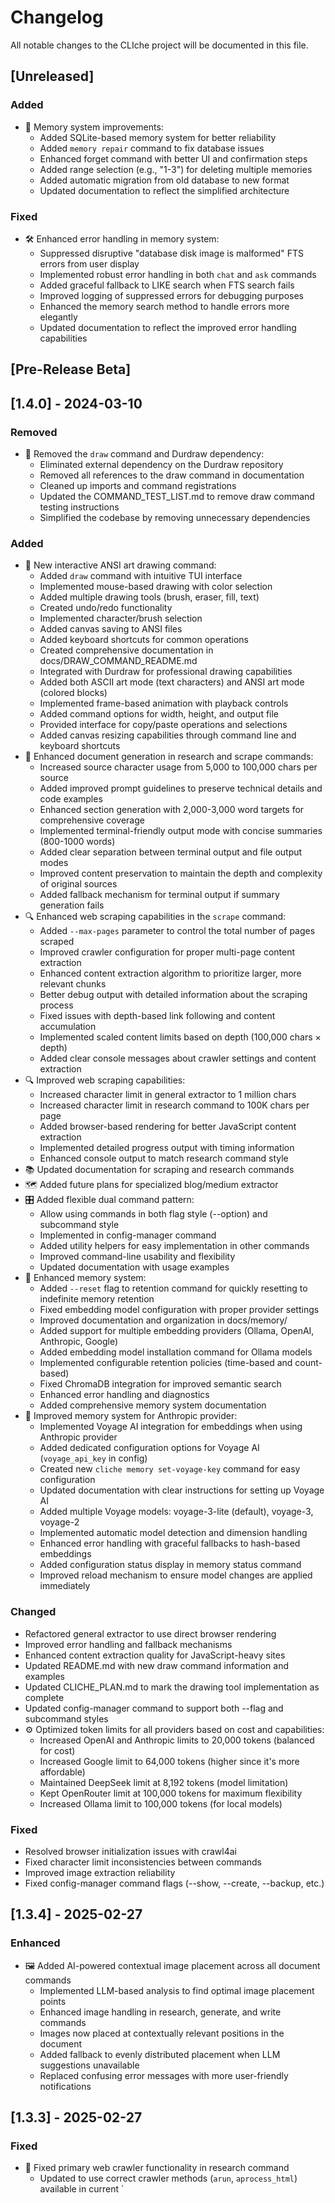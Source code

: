 # Changelog

All notable changes to the CLIche project will be documented in this file.

## [Unreleased]

### Added
- 🧠 Memory system improvements:
  - Added SQLite-based memory system for better reliability
  - Added `memory repair` command to fix database issues
  - Enhanced forget command with better UI and confirmation steps
  - Added range selection (e.g., "1-3") for deleting multiple memories
  - Added automatic migration from old database to new format
  - Updated documentation to reflect the simplified architecture

### Fixed
- 🛠️ Enhanced error handling in memory system:
  - Suppressed disruptive "database disk image is malformed" FTS errors from user display
  - Implemented robust error handling in both `chat` and `ask` commands
  - Added graceful fallback to LIKE search when FTS search fails
  - Improved logging of suppressed errors for debugging purposes
  - Enhanced the memory search method to handle errors more elegantly
  - Updated documentation to reflect the improved error handling capabilities

## [Pre-Release Beta]

## [1.4.0] - 2024-03-10

### Removed
- 🧹 Removed the `draw` command and Durdraw dependency:
  - Eliminated external dependency on the Durdraw repository
  - Removed all references to the draw command in documentation
  - Cleaned up imports and command registrations
  - Updated the COMMAND_TEST_LIST.md to remove draw command testing instructions
  - Simplified the codebase by removing unnecessary dependencies

### Added
- 🎨 New interactive ANSI art drawing command:
  - Added `draw` command with intuitive TUI interface
  - Implemented mouse-based drawing with color selection
  - Added multiple drawing tools (brush, eraser, fill, text)
  - Created undo/redo functionality
  - Implemented character/brush selection
  - Added canvas saving to ANSI files
  - Added keyboard shortcuts for common operations
  - Created comprehensive documentation in docs/DRAW_COMMAND_README.md
  - Integrated with Durdraw for professional drawing capabilities
  - Added both ASCII art mode (text characters) and ANSI art mode (colored blocks)
  - Implemented frame-based animation with playback controls
  - Added command options for width, height, and output file
  - Provided interface for copy/paste operations and selections
  - Added canvas resizing capabilities through command line and keyboard shortcuts
- 📝 Enhanced document generation in research and scrape commands:
  - Increased source character usage from 5,000 to 100,000 chars per source
  - Added improved prompt guidelines to preserve technical details and code examples
  - Enhanced section generation with 2,000-3,000 word targets for comprehensive coverage
  - Implemented terminal-friendly output mode with concise summaries (800-1000 words)
  - Added clear separation between terminal output and file output modes
  - Improved content preservation to maintain the depth and complexity of original sources
  - Added fallback mechanism for terminal output if summary generation fails
- 🔍 Enhanced web scraping capabilities in the `scrape` command:
  - Added `--max-pages` parameter to control the total number of pages scraped
  - Improved crawler configuration for proper multi-page content extraction
  - Enhanced content extraction algorithm to prioritize larger, more relevant chunks
  - Better debug output with detailed information about the scraping process
  - Fixed issues with depth-based link following and content accumulation
  - Implemented scaled content limits based on depth (100,000 chars × depth)
  - Added clear console messages about crawler settings and content extraction
- 🔍 Improved web scraping capabilities:
  - Increased character limit in general extractor to 1 million chars
  - Increased character limit in research command to 100K chars per page
  - Added browser-based rendering for better JavaScript content extraction
  - Implemented detailed progress output with timing information
  - Enhanced console output to match research command style
- 📚 Updated documentation for scraping and research commands
- 🗺️ Added future plans for specialized blog/medium extractor
- 🎛️ Added flexible dual command pattern:
  - Allow using commands in both flag style (--option) and subcommand style
  - Implemented in config-manager command
  - Added utility helpers for easy implementation in other commands
  - Improved command-line usability and flexibility
  - Updated documentation with usage examples
- 🧠 Enhanced memory system:
  - Added `--reset` flag to retention command for quickly resetting to indefinite memory retention
  - Fixed embedding model configuration with proper provider settings
  - Improved documentation and organization in docs/memory/
  - Added support for multiple embedding providers (Ollama, OpenAI, Anthropic, Google)
  - Added embedding model installation command for Ollama models
  - Implemented configurable retention policies (time-based and count-based)
  - Fixed ChromaDB integration for improved semantic search
  - Enhanced error handling and diagnostics
  - Added comprehensive memory system documentation
- 🧠 Improved memory system for Anthropic provider:
  - Implemented Voyage AI integration for embeddings when using Anthropic provider
  - Added dedicated configuration options for Voyage AI (`voyage_api_key` in config)
  - Created new `cliche memory set-voyage-key` command for easy configuration
  - Updated documentation with clear instructions for setting up Voyage AI
  - Added multiple Voyage models: voyage-3-lite (default), voyage-3, voyage-2
  - Implemented automatic model detection and dimension handling
  - Enhanced error handling with graceful fallbacks to hash-based embeddings
  - Added configuration status display in memory status command
  - Improved reload mechanism to ensure model changes are applied immediately

### Changed
- Refactored general extractor to use direct browser rendering
- Improved error handling and fallback mechanisms
- Enhanced content extraction quality for JavaScript-heavy sites
- Updated README.md with new draw command information and examples
- Updated CLICHE_PLAN.md to mark the drawing tool implementation as complete
- Updated config-manager command to support both --flag and subcommand styles
- ⚙️ Optimized token limits for all providers based on cost and capabilities:
  - Increased OpenAI and Anthropic limits to 20,000 tokens (balanced for cost)
  - Increased Google limit to 64,000 tokens (higher since it's more affordable)
  - Maintained DeepSeek limit at 8,192 tokens (model limitation)
  - Kept OpenRouter limit at 100,000 tokens for maximum flexibility
  - Increased Ollama limit to 100,000 tokens (for local models)

### Fixed
- Resolved browser initialization issues with crawl4ai
- Fixed character limit inconsistencies between commands
- Improved image extraction reliability
- Fixed config-manager command flags (--show, --create, --backup, etc.)

## [1.3.4] - 2025-02-27

### Enhanced
- 🖼️ Added AI-powered contextual image placement across all document commands
  - Implemented LLM-based analysis to find optimal image placement points
  - Enhanced image handling in research, generate, and write commands
  - Images now placed at contextually relevant positions in the document
  - Added fallback to evenly distributed placement when LLM suggestions unavailable
  - Replaced confusing error messages with more user-friendly notifications

## [1.3.3] - 2025-02-27

### Fixed
- 🔧 Fixed primary web crawler functionality in research command
  - Updated to use correct crawler methods (`arun`, `aprocess_html`) available in current `